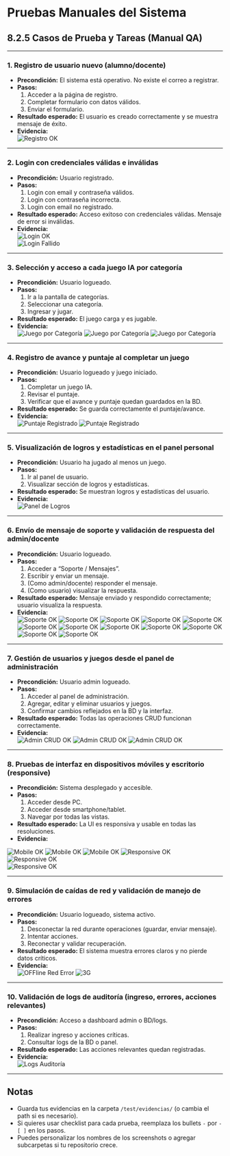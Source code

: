 # Pruebas Manuales del Sistema

## 8.2.5 Casos de Prueba y Tareas (Manual QA)

---

### 1. Registro de usuario nuevo (alumno/docente)

- **Precondición:** El sistema está operativo. No existe el correo a registrar.
- **Pasos:**
  1. Acceder a la página de registro.
  2. Completar formulario con datos válidos.
  3. Enviar el formulario.
- **Resultado esperado:** El usuario es creado correctamente y se muestra mensaje de éxito.
- **Evidencia:**  
  ![Registro OK](./evidencias/registro_ok.png)

---

### 2. Login con credenciales válidas e inválidas

- **Precondición:** Usuario registrado.
- **Pasos:**
  1. Login con email y contraseña válidos.
  2. Login con contraseña incorrecta.
  3. Login con email no registrado.
- **Resultado esperado:** Acceso exitoso con credenciales válidas. Mensaje de error si inválidas.
- **Evidencia:**  
  ![Login OK](./evidencias/login_ok.png)  
  ![Login Fallido](./evidencias/login_fail.png)

---

### 3. Selección y acceso a cada juego IA por categoría

- **Precondición:** Usuario logueado.
- **Pasos:**
  1. Ir a la pantalla de categorías.
  2. Seleccionar una categoría.
  3. Ingresar y jugar.
- **Resultado esperado:** El juego carga y es jugable.
- **Evidencia:**  
  ![Juego por Categoría](./evidencias/juego_paso1.png)
  ![Juego por Categoría](./evidencias/juego_paso2.png)
  ![Juego por Categoría](./evidencias/juego_paso3.png)

---

### 4. Registro de avance y puntaje al completar un juego

- **Precondición:** Usuario logueado y juego iniciado.
- **Pasos:**
  1. Completar un juego IA.
  2. Revisar el puntaje.
  3. Verificar que el avance y puntaje quedan guardados en la BD.
- **Resultado esperado:** Se guarda correctamente el puntaje/avance.
- **Evidencia:**  
  ![Puntaje Registrado](./evidencias/puntaje_registradoA.png)
  ![Puntaje Registrado](./evidencias/puntaje_registradoC.png)

---

### 5. Visualización de logros y estadísticas en el panel personal

- **Precondición:** Usuario ha jugado al menos un juego.
- **Pasos:**
  1. Ir al panel de usuario.
  2. Visualizar sección de logros y estadísticas.
- **Resultado esperado:** Se muestran logros y estadísticas del usuario.
- **Evidencia:**  
  ![Panel de Logros](./evidencias/puntaje_registrado.png)

---

### 6. Envío de mensaje de soporte y validación de respuesta del admin/docente

- **Precondición:** Usuario logueado.
- **Pasos:**
  1. Acceder a “Soporte / Mensajes”.
  2. Escribir y enviar un mensaje.
  3. (Como admin/docente) responder el mensaje.
  4. (Como usuario) visualizar la respuesta.
- **Resultado esperado:** Mensaje enviado y respondido correctamente; usuario visualiza la respuesta.
- **Evidencia:**  
  ![Soporte OK](./evidencias/soporte_PASO1.png)
  ![Soporte OK](./evidencias/soporte_PASO2.png)
  ![Soporte OK](./evidencias/soporte_PASO3.png)
  ![Soporte OK](./evidencias/soporte_PASO4.png)
  ![Soporte OK](./evidencias/soporte_PASO5.png)
  ![Soporte OK](./evidencias/soporte_PASO6.png)
  ![Soporte OK](./evidencias/soporte_PASO7.png)
  ![Soporte OK](./evidencias/soporte_PASO8.png)
  ![Soporte OK](./evidencias/soporte_PASO9.png)
  ![Soporte OK](./evidencias/soporte_PASO10.png)
  ![Soporte OK](./evidencias/soporte_PASO11.png)
  ![Soporte OK](./evidencias/soporte_PASO12.png)

---

### 7. Gestión de usuarios y juegos desde el panel de administración

- **Precondición:** Usuario admin logueado.
- **Pasos:**
  1. Acceder al panel de administración.
  2. Agregar, editar y eliminar usuarios y juegos.
  3. Confirmar cambios reflejados en la BD y la interfaz.
- **Resultado esperado:** Todas las operaciones CRUD funcionan correctamente.
- **Evidencia:**  
  ![Admin CRUD OK](./evidencias/admin_crud_ok1.png)
  ![Admin CRUD OK](./evidencias/admin_crud_ok2.png)
  ![Admin CRUD OK](./evidencias/admin_crud_ok3.png)

---

### 8. Pruebas de interfaz en dispositivos móviles y escritorio (responsive)

- **Precondición:** Sistema desplegado y accesible.
- **Pasos:**
  1. Acceder desde PC.
  2. Acceder desde smartphone/tablet.
  3. Navegar por todas las vistas.
- **Resultado esperado:** La UI es responsiva y usable en todas las resoluciones.
- **Evidencia:**  


![Mobile OK](./evidencias/mobile_ok2.png)
![Mobile OK](./evidencias/mobile_ok3.png)
![Mobile OK](./evidencias/mobile_ok4.png)
  ![Responsive OK](./evidencias/Tableta_ok1.png)  
  ![Responsive OK](./evidencias/Tableta_ok2.png)  
  ![Responsive OK](./evidencias/Tableta_ok3.png)  
  

---

### 9. Simulación de caídas de red y validación de manejo de errores

- **Precondición:** Usuario logueado, sistema activo.
- **Pasos:**
  1. Desconectar la red durante operaciones (guardar, enviar mensaje).
  2. Intentar acciones.
  3. Reconectar y validar recuperación.
- **Resultado esperado:** El sistema muestra errores claros y no pierde datos críticos.
- **Evidencia:**  
  ![OFFline Red Error](./evidencias/red_error1.png)
  ![3G](./evidencias/red_error2.png)

---

### 10. Validación de logs de auditoría (ingreso, errores, acciones relevantes)

- **Precondición:** Acceso a dashboard admin o BD/logs.
- **Pasos:**
  1. Realizar ingreso y acciones críticas.
  2. Consultar logs de la BD o panel.
- **Resultado esperado:** Las acciones relevantes quedan registradas.
- **Evidencia:**  
  ![Logs Auditoría](./test/evidencias/logs_auditoria.png)

---

## Notas

- Guarda tus evidencias en la carpeta `/test/evidencias/` (o cambia el path si es necesario).
- Si quieres usar checklist para cada prueba, reemplaza los bullets `-` por `- [ ]` en los pasos.
- Puedes personalizar los nombres de los screenshots o agregar subcarpetas si tu repositorio crece.
